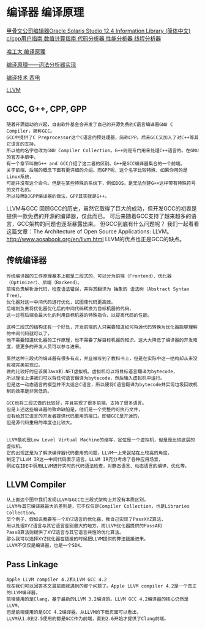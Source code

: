 # 编译器 编译原理

[甲骨文公司编辑器Oracle Solaris Studio 12.4 Information Library (简体中文) c/cpp用户指南 数值计算指南 代码分析器 性能分析器 线程分析器](https://docs.oracle.com/cd/E57201_01/)

[哈工大 编译原理 ](http://www.icourse163.org/course/HIT-1002123007)

[编译原理——词法分析器实现](https://www.cnblogs.com/zyrblog/p/6885922.html)

[编译技术 西电](http://www.xuetangx.com/courses/course-v1:XIYOU+20180208+sp/about)

[LLVM](https://github.com/Ewenwan/llvm-release/blob/master/README.md)

## GCC, G++, CPP, GPP
    随着开源运动的兴起，自由软件基金会开发了自己的开源免费的C语言编译器GNU C Compiler，简称GCC。
    GCC中提供了C Preprocessor这个C语言的预处理器，简称CPP。后来GCC又加入了对C++等其它语言的支持，
    所以他的名字也改为GNU Compiler Collection。G++则是专门用来处理C++语言的。在GNU的官方手册中，
    有一个章节叫做G++ and GCC介绍了这二者的区别。G++是GCC编译器集合的一个前端。
    关于前端、后端的概念下面有更详细的介绍。而GPP呢，这个名字比较特殊，如果你用的是Linux系统，
    可能并没有这个命令。但是在某些特殊的系统下，例如DOS，是无法创建G++这样带有特殊符号的文件名的。
    所以按照DJGPP编译器的做法，GPP其实就是G++。

LLVM与GCC
    回顾GCC的历史，虽然它取得了巨大的成功，但开发GCC的初衷是提供一款免费的开源的编译器，仅此而已。
    可后来随着GCC支持了越来越多的语言，GCC架构的问题也逐渐暴露出来。
    但GCC到底有什么问题呢？
    我们一起看看这篇文章：The Architecture of Open Source Applications: LLVM。
    http://www.aosabook.org/en/llvm.html
    LLVM的优点也正是GCC的缺点。

## 传统编译器
    传统编译器的工作原理基本上都是三段式的，可以分为前端（Frontend）、优化器（Optimizer）、后端（Backend）。
    前端负责解析源代码，检查语法错误，并将其翻译为 抽象的 语法树（Abstract Syntax Tree）。
    优化器对这一中间代码进行优化，试图使代码更高效。
    后端则负责将优化器优化后的中间代码转换为目标机器的代码，
    这一过程后端会最大化的利用目标机器的特殊指令，以提高代码的性能。

    这种三段式的结构还有一个好处，开发前端的人只需要知道如何将源代码转换为优化器能够理解的中间代码就可以了，
    他不需要知道优化器的工作原理，也不需要了解目标机器的知识。这大大降低了编译器的开发难度，使更多的开发人员可以参与进来。

    虽然这种三段式的编译器有很多有点，并且被写到了教科书上，但是在实际中这一结构却从来没有被完美实现过。
    做的比较好的应该属Java和.NET虚拟机。虚拟机可以将目标语言翻译为bytecode，
    所以理论上讲我们可以将任何语言翻译为bytecode，然后输入虚拟机中运行。
    但是这一动态语言的模型并不太适合C语言，所以硬将C语言翻译为bytecode并实现垃圾回收机制的效率是非常低的。

    GCC也将三段式做的比较好，并且实现了很多前端，支持了很多语言。
    但是上述这些编译器的致命缺陷是，他们是一个完整的可执行文件，
    没有给其它语言的开发者提供代码重用的接口。即使GCC是开源的，
    但是源代码重用的难度也比较大。


    LLVM最初是Low Level Virtual Machine的缩写，定位是一个虚拟机，但是是比较底层的虚拟机。
    它的出现正是为了解决编译器代码重用的问题，LLVM一上来就站在比较高的角度，
    制定了LLVM IR这一中间代码表示语言。LLVM IR充分考虑了各种应用场景，
    例如在IDE中调用LLVM进行实时的代码语法检查，对静态语言、动态语言的编译、优化等。

## LLVM Compiler

    从上面这个图中我们发现LLVM与GCC在三段式架构上并没有本质区别。
    LLVM与其它编译器最大的差别是，它不仅仅是Compiler Collection，也是Libraries Collection。
    举个例子，假如说我要写一个XYZ语言的优化器，我自己实现了PassXYZ算法，
    用以处理XYZ语言与其它语言差别最大的地方。而LLVM优化器提供的PassA和
    PassB算法则提供了XYZ语言与其它语言共性的优化算法。
    那么我可以选择XYZ优化器在链接的时候把LLVM提供的算法链接进来。
    LLVM不仅仅是编译器，也是一个SDK。

## Pass Linkage

    Apple LLVM compiler 4.2和LLVM GCC 4.2
    现在我们可以回答本文最前面我遇到的那个问题了。Apple LLVM compiler 4.2是一个真正的LLVM编译器，
    前端使用的是Clang，基于最新的LLVM 3.2编译的。LLVM GCC 4.2编译器的核心仍然是LLVM，
    但是前端使用的是GCC 4.2编译器。从LLVM的下载页面可以看出，
    LLVM从1.0到2.5使用的都是GCC作为前端，直到2.6开始才提供了Clang前端。
